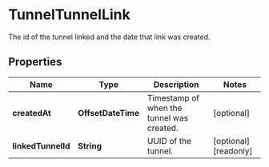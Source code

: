 

# TunnelTunnelLink

The id of the tunnel linked and the date that link was created.

## Properties

| Name | Type | Description | Notes |
|------------ | ------------- | ------------- | -------------|
|**createdAt** | **OffsetDateTime** | Timestamp of when the tunnel was created. |  [optional] |
|**linkedTunnelId** | **String** | UUID of the tunnel. |  [optional] [readonly] |




